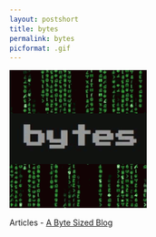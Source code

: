 ```yaml
---
layout: postshort
title: bytes
permalink: bytes
picformat: .gif
---
```


 <a href="{{ page.url }}"> ![image](/img/bytes.gif) </a>

Articles - [A Byte Sized Blog](https://www.jamesbyt.es/bytes.html)

<br>


<!--
Output example: 2019-06-22T21:00:00+00:00
-->
